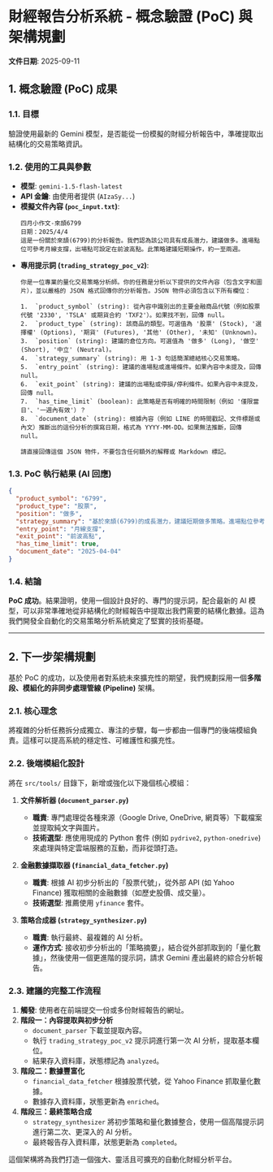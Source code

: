 # 財經報告分析系統 - 概念驗證 (PoC) 與架構規劃

**文件日期**: 2025-09-11

## 1. 概念驗證 (PoC) 成果

### 1.1. 目標

驗證使用最新的 Gemini 模型，是否能從一份模擬的財經分析報告中，準確提取出結構化的交易策略資訊。

### 1.2. 使用的工具與參數

*   **模型**: `gemini-1.5-flash-latest`
*   **API 金鑰**: 由使用者提供 (`AIzaSy...`)
*   **模擬文件內容 (`poc_input.txt`)**:
    ```
    四月小作文-來頡6799
    日期：2025/4/4
    這是一份關於來頡(6799)的分析報告。我們認為該公司具有成長潛力，建議做多。進場點位可參考月線支撐，出場點可設定在前波高點。此策略建議短期操作，約一至兩週。
    ```
*   **專用提示詞 (`trading_strategy_poc_v2`)**:
    ```
    你是一位專業的量化交易策略分析師。你的任務是分析以下提供的文件內容（包含文字和圖片），並以嚴格的 JSON 格式回傳你的分析報告。JSON 物件必須包含以下所有欄位：

    1.  `product_symbol` (string): 從內容中識別出的主要金融商品代號（例如股票代號 '2330', 'TSLA' 或期貨合約 'TXF2'）。如果找不到，回傳 null。
    2.  `product_type` (string): 該商品的類型。可選值為 '股票' (Stock), '選擇權' (Options), '期貨' (Futures), '其他' (Other), '未知' (Unknown)。
    3.  `position` (string): 建議的倉位方向。可選值為 '做多' (Long), '做空' (Short), '中立' (Neutral)。
    4.  `strategy_summary` (string): 用 1-3 句話簡潔總結核心交易策略。
    5.  `entry_point` (string): 建議的進場點或進場條件。如果內容中未提及，回傳 null。
    6.  `exit_point` (string): 建議的出場點或停損/停利條件。如果內容中未提及，回傳 null。
    7.  `has_time_limit` (boolean): 此策略是否有明確的時間限制（例如 '僅限當日'、'一週內有效'）？
    8.  `document_date` (string): 根據內容（例如 LINE 的時間戳記、文件標題或內文）推斷出的這份分析的撰寫日期，格式為 YYYY-MM-DD。如果無法推斷，回傳 null。

    請直接回傳這個 JSON 物件，不要包含任何額外的解釋或 Markdown 標記。
    ```

### 1.3. PoC 執行結果 (AI 回應)

```json
{
  "product_symbol": "6799",
  "product_type": "股票",
  "position": "做多",
  "strategy_summary": "基於來頡(6799)的成長潛力，建議短期做多策略。進場點位參考月線支撐，出場點位設定在前波高點。",
  "entry_point": "月線支撐",
  "exit_point": "前波高點",
  "has_time_limit": true,
  "document_date": "2025-04-04"
}
```

### 1.4. 結論

**PoC 成功**。結果證明，使用一個設計良好的、專門的提示詞，配合最新的 AI 模型，可以非常準確地從非結構化的財經報告中提取出我們需要的結構化數據。這為我們開發全自動化的交易策略分析系統奠定了堅實的技術基礎。

---

## 2. 下一步架構規劃

基於 PoC 的成功，以及使用者對系統未來擴充性的期望，我們規劃採用一個**多階段、模組化的非同步處理管線 (Pipeline)** 架構。

### 2.1. 核心理念

將複雜的分析任務拆分成獨立、專注的步驟，每一步都由一個專門的後端模組負責。這樣可以提高系統的穩定性、可維護性和擴充性。

### 2.2. 後端模組化設計

將在 `src/tools/` 目錄下，新增或強化以下幾個核心模組：

1.  **文件解析器 (`document_parser.py`)**
    *   **職責**: 專門處理從各種來源（Google Drive, OneDrive, 網頁等）下載檔案並提取純文字與圖片。
    *   **技術選型**: 應使用現成的 Python 套件 (例如 `pydrive2`, `python-onedrive`) 來處理與特定雲端服務的互動，而非從頭打造。

2.  **金融數據擷取器 (`financial_data_fetcher.py`)**
    *   **職責**: 根據 AI 初步分析出的「股票代號」，從外部 API (如 Yahoo Finance) 獲取相關的金融數據（如歷史股價、成交量）。
    *   **技術選型**: 推薦使用 `yfinance` 套件。

3.  **策略合成器 (`strategy_synthesizer.py`)**
    *   **職責**: 執行最終、最複雜的 AI 分析。
    *   **運作方式**: 接收初步分析出的「策略摘要」，結合從外部抓取到的「量化數據」，然後使用一個更進階的提示詞，請求 Gemini 產出最終的綜合分析報告。

### 2.3. 建議的完整工作流程

1.  **觸發**: 使用者在前端提交一份或多份財經報告的網址。
2.  **階段一：內容提取與初步分析**
    *   `document_parser` 下載並提取內容。
    *   執行 `trading_strategy_poc_v2` 提示詞進行第一次 AI 分析，提取基本欄位。
    *   結果存入資料庫，狀態標記為 `analyzed`。
3.  **階段二：數據豐富化**
    *   `financial_data_fetcher` 根據股票代號，從 Yahoo Finance 抓取量化數據。
    *   數據存入資料庫，狀態更新為 `enriched`。
4.  **階段三：最終策略合成**
    *   `strategy_synthesizer` 將初步策略和量化數據整合，使用一個高階提示詞進行第二次、更深入的 AI 分析。
    *   最終報告存入資料庫，狀態更新為 `completed`。

這個架構將為我們打造一個強大、靈活且可擴充的自動化財經分析平台。
